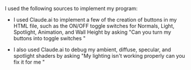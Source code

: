 I used the following sources to implement my program:

* I used Claude.ai to implement a few of the creation of buttons in my HTML file, such as the ON/OFF toggle switches for Normals, Light, Spotlight, Animation, and Wall Height by asking "Can you turn my buttons into toggle switches <insert index.html> <insert World.js> <insert BlockyWorld.html>"

* I also used Claude.ai to debug my ambient, diffuse, specular, and spotlight shaders by asking "My lighting isn't working properly can you fix it for me <insert World.js>"